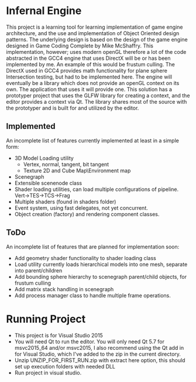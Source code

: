 # Infernal Engine
This project is a learning tool for learning implementation of game engine architecture, 
and the use and implementation of Object Oriented design patterns.  The underlying design 
is based on the design of the game engine designed in Game Coding Complete by Mike McShaffry.
This implementation, however; uses modern openGL therefore a lot of the code abstracted in 
the GCC4 engine that uses DirectX will be or has been implemented by me.  An example of this 
would be frustum culling. The DirectX used in GCC4 provides math functionality for plane sphere 
Intersection testing, but had to be implemented here. The engine will eventually be a library which does not provide an openGL context on its own.
The application that uses it will provide one. This solution has a prototyper project that uses the GLFW library for creating a context, and the editor provides a context via Qt.
The library shares most of the source with the prototyper and is built for and utilized by the editor.
## Implemented
An incomplete list of features currently implemented at least in a simple form:
* 3D Model Loading utility
    * Vertex, normal, tangent, bit tangent
    * Texture 2D and Cube Map\Environment map
* Scenegraph
* Extensible scenenode class
* Shader loading utilities, can load multiple configurations of pipeline. Vert->TES->TCS->Frag
* Multiple shaders (found in shaders folder)
* Event system, using fast delegates, not yet concurrent. 
* Object creation (factory) and rendering component classes. 

## ToDo
An incomplete list of features that are planned for implementation soon:

* Add geometry shader functionality to shader loading class
* Load utility currently loads hierarchical models into one mesh, separate into parent/children
* Add bounding sphere hierarchy to scenegraph parent/child objects, for frustum culling
* Add matrix stack handling in scenegraph
* Add process manager class to handle multiple frame operations.

# Running Project
*  This project is for Visual Studio 2015
*  You will need Qt to run the editor. You will only need Qt 5.7 for msvc2015_64 and/or msvc2015, I also recommend using the Qt add in for Visual Studio, which I've added to the zip in the current directory.
*  Unzip UNZIP_FOR_FIRST_RUN.zip with extract here option, this should set up execution folders with needed DLL
* Run project in visual studio. 




